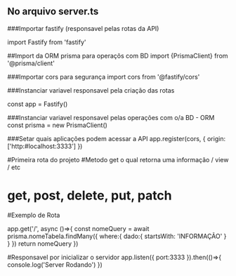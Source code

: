 ## No arquivo server.ts
###Importar fastify (responsavel pelas rotas da API)

import Fastify from 'fastify'

##Import da ORM prisma para operaçõs com BD
import {PrismaClient} from '@prisma/client'

###Importar cors para segurança
import cors from '@fastify/cors'


###Instanciar variavel responsavel pela criação das rotas

const app = Fastify()

###Instanciar variavel responsavel pelas operações com o/a BD - ORM
const prisma = new PrismaClient()

###Setar quais aplicações podem acessar a API
app.register(cors, {
	origin: ['http:#localhost:3333']
})




#Primeira rota do projeto 
#Metodo get o qual retorna uma informação / view / etc
# get, post, delete, put, patch
#Exemplo de Rota

app.get('/', async ()=>{
	const nomeQuery = await prisma.nomeTabela.findMany({
		where:{
			dado:{
				startsWith: 'INFORMAÇÃO'
			}
		}
	})
	return nomeQuery
})

#Responsavel por inicializar o servidor
app.listen({
	port:3333
}).then(()=>{
	console.log('Server Rodando')
})
